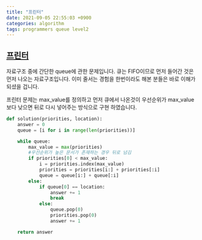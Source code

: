 ```yaml
---
title: "프린터"
date: 2021-09-05 22:55:03 +0900
categories: algorithm
tags: programmers queue level2
---
```


## [프린터](https://programmers.co.kr/learn/courses/30/lessons/42587)

자료구조 중에 간단한 queue에 관한 문제입니다.
큐는 FIFO이므로 먼저 들어간 것은 먼저 나오는 자료구조입니다.
이미 줄서는 경험을 한번이라도 해본 분들은 바로 이해가 되셨을 겁니다.

프린터 문제는 max_value를 정의하고 먼저 큐에서 나온것이 우선순위가 max_value 보다
낮으면 뒤로 다시 넣어주는 방식으로 구현 하였습니다.

```python
def solution(priorities, location):
    answer = 0
    queue = [i for i in range(len(priorities))]

    while queue:
        max_value = max(priorities)
        #우선순위가 높은 문서가 존재하는 경우 뒤로 넘김
        if priorities[0] < max_value:
            i = priorities.index(max_value)
            priorities = priorities[i:] + priorities[:i]
            queue = queue[i:] + queue[:i]
        else:
            if queue[0] == location:
                answer += 1
                break
            else:
                queue.pop(0)
                priorities.pop(0)
                answer += 1

    return answer
```

